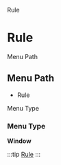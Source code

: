 
Rule
# Rule



Menu Path
## Menu Path



- Rule

Menu Type
### Menu Type

**Window**


:::tip
[Rule](functional-guide/window/window-rule.md)
:::